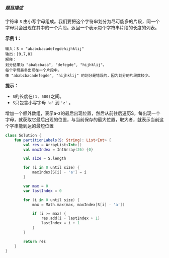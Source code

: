 ##### 题目描述

字符串 `S` 由小写字母组成。我们要把这个字符串划分为尽可能多的片段，同一个字母只会出现在其中的一个片段。返回一个表示每个字符串片段的长度的列表。

 

**示例 1：**

```
输入：S = "ababcbacadefegdehijhklij"
输出：[9,7,8]
解释：
划分结果为 "ababcbaca", "defegde", "hijhklij"。
每个字母最多出现在一个片段中。
像 "ababcbacadefegde", "hijhklij" 的划分是错误的，因为划分的片段数较少。
```

 

**提示：**

- `S`的长度在`[1, 500]`之间。
- `S`只包含小写字母 `'a'` 到 `'z'` 。





增加一个额外数组，表示a-z的最后出现位置，然后从前往后遍历S，每出现一个字母，就获取它最后出现的位置，与当前保存的最大位置，取大者，就表示当前这个字串能到达的最短位置



```kotlin
class Solution {
    fun partitionLabels(S: String): List<Int> {
        val res = ArrayList<Int>()
        val maxIndex = IntArray(26) {0}

        val size = S.length

        for (i in 0 until size) {
            maxIndex[S[i] - 'a'] = i
        }

        var max = 0
        var lastIndex = 0

        for (i in 0 until size) {
            max = Math.max(max, maxIndex[S[i] - 'a'])

            if (i >= max) {
                res.add(i - lastIndex + 1)
                lastIndex = i + 1
            }
        }

        return res
    }
}
```

